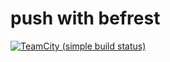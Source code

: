 # push with befrest

[![TeamCity (simple build status)](https://img.shields.io/badge/befrest-document-red.svg)](https://bef.rest/documentation)


